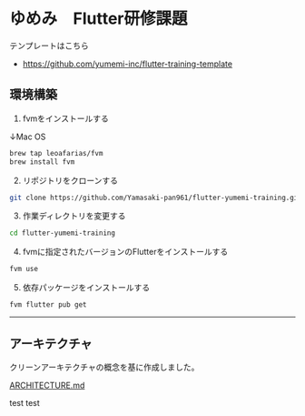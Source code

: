 # ゆめみ　Flutter研修課題

テンプレートはこちら
- https://github.com/yumemi-inc/flutter-training-template

## 環境構築

1. fvmをインストールする

↓Mac OS
```bash
brew tap leoafarias/fvm
brew install fvm
```

2.  リポジトリをクローンする
```bash
git clone https://github.com/Yamasaki-pan961/flutter-yumemi-training.git
```

3. 作業ディレクトリを変更する
```bash
cd flutter-yumemi-training
```

4. fvmに指定されたバージョンのFlutterをインストールする
```bash
fvm use
```

5. 依存パッケージをインストールする
```
fvm flutter pub get
```

---
## アーキテクチャ
クリーンアーキテクチャの概念を基に作成しました。

[ARCHITECTURE.md](/docs/architecture/ARCHITECTURE.md)

test test
